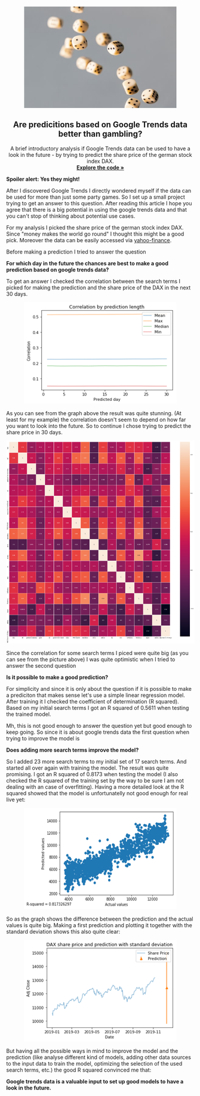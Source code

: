<p align="center">
  <a href="https://github.com/jo-ai-chim/Google_Trends_Predictions">
    <img src="./Pics/photo-1570303345338-e1f0eddf4946.jpg" alt="Predicition logo" width="408" height="272">
  </a>
</p>

<h2 align="center">Are predicitions based on Google Trends data better than gambling?</h2>

<p align="center">
  A brief introductory analysis if Google Trends data can be used to have a look in the future - by trying to predict the share price of the german stock index DAX. 
  <br>
  <a href="https://github.com/jo-ai-chim/Project_Google_Trends_Prediction"><strong>Explore the code »</strong></a>
</p>

**Spoiler alert: Yes they might!**

After I discovered Google Trends I directly wondered myself if the data can be used for more than just some party games. So I set up a small project trying to get an answer to this question. After reading this article I hope you agree that there is a big potential in using the google trends data and that you can't stop of thinking about potential use cases.

For my analysis I picked the share price of the german stock index DAX. Since "money makes the world go round" I thought this might be a good pick. Moreover the data can be easily accessed via [yahoo-finance](https://de.finance.yahoo.com/).

Before making a prediction I tried to answer the question

**For which day in the future the chances are best to make a good prediction based on google trends data?**

To get an answer I checked the correlation between the search terms I picked for making the prediction and the share price of the DAX in the next 30 days.

<p align="center">
  <a href="https://github.com/jo-ai-chim/Google_Trends_Predictions">
    <img src="./Pics/correlation.png" alt="Correlation analysis I" width="408" height="272">
  </a>
</p>

As you can see from the graph above the result was quite stunning. (At least for my example) the correlation doesn't seem to depend on how far you want to look into the future. So to continue I chose trying to predict the share price in 30 days.

<p align="center">
  <a href="https://github.com/jo-ai-chim/Google_Trends_Predictions">
    <img src="./Pics/correlation_final.png" alt="Correlation analysis II" width="816" height="544">
  </a>
</p>

Since the correlation for some search terms I piced were quite big (as you can see from the picture above) I was quite optimistic when I tried to answer the second question

**Is it possible to make a good prediction?**

For simplicity and since it is only about the question if it is possible to make a prediciton that makes sense let's use a simple linear regression model. After training it I checked the coefficient of determination (R squared). Based on my initial search terms I got an R squared of 0.5611 when testing the trained model. 

Mh, this is not good enough to answer the question yet but good enough to keep going. So since it is about google trends data the first question when trying to improve the model is 

**Does adding more search terms improve the model?**

So I added 23 more search terms to my initial set of 17 search terms. And started all over again with training the model. The result was quite promising. I got an R squared of 0.8173 when testing the model (I also checked the R squared of the training set by the way to be sure I am not dealing with an case of overfitting). Having a more detailed look at the R squared showed that the model is unfortunatelly not good enough for real live yet:

<p align="center">
  <a href="https://github.com/jo-ai-chim/Google_Trends_Predictions">
    <img src="./Pics/r-squared.png" alt="R squared" width="408" height="272">
  </a>
</p>

So as the graph shows the difference between the prediction and the actual values is quite big. Making a first prediction and plotting it together with the standard deviation shows this also quite clear:

<p align="center">
  <a href="https://github.com/jo-ai-chim/Google_Trends_Predictions">
    <img src="./Pics/share_price_and_pred.png" alt="Predicition Print" width="408" height="272">
  </a>
</p>

But having all the possible ways in mind to improve the model and the prediction (like analyse different kind of models, adding other data sources to the input data to train the model, optimizing the selection of the used search terms, etc.) the good R squared convinced me that:

**Google trends data is a valuable input to set up good models to have a look in the future.**
